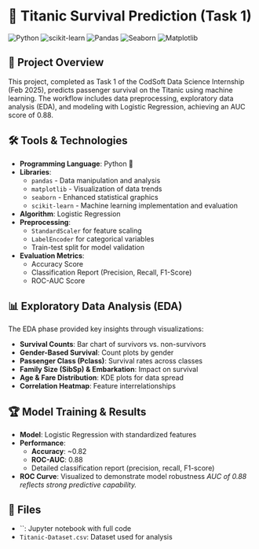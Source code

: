 # 🚢 Titanic Survival Prediction (Task 1)

![Python](https://img.shields.io/badge/Python-3776AB?style=for-the-badge&logo=python&logoColor=white)
![scikit-learn](https://img.shields.io/badge/scikit--learn-%23F7931E.svg?&style=for-the-badge&logo=scikit-learn&logoColor=white)
![Pandas](https://img.shields.io/badge/Pandas-150458?style=for-the-badge&logo=pandas&logoColor=white)
![Seaborn](https://img.shields.io/badge/Seaborn-4B8BBE?style=for-the-badge&logo=python&logoColor=white)
![Matplotlib](https://img.shields.io/badge/Matplotlib-11557C?style=for-the-badge&logo=matplotlib&logoColor=white)

## 📌 Project Overview
This project, completed as Task 1 of the CodSoft Data Science Internship (Feb 2025), predicts passenger survival on the Titanic using machine learning. The workflow includes data preprocessing, exploratory data analysis (EDA), and modeling with Logistic Regression, achieving an AUC score of 0.88.

## 🛠️ Tools & Technologies
- **Programming Language**: Python 🐍
- **Libraries**:
  - `pandas` - Data manipulation and analysis
  - `matplotlib` - Visualization of data trends
  - `seaborn` - Enhanced statistical graphics
  - `scikit-learn` - Machine learning implementation and evaluation
- **Algorithm**: Logistic Regression
- **Preprocessing**:
  - `StandardScaler` for feature scaling
  - `LabelEncoder` for categorical variables
  - Train-test split for model validation
- **Evaluation Metrics**:
  - Accuracy Score
  - Classification Report (Precision, Recall, F1-Score)
  - ROC-AUC Score

## 📊 Exploratory Data Analysis (EDA)
The EDA phase provided key insights through visualizations:
- **Survival Counts**: Bar chart of survivors vs. non-survivors
- **Gender-Based Survival**: Count plots by gender
- **Passenger Class (Pclass)**: Survival rates across classes
- **Family Size (SibSp) & Embarkation**: Impact on survival
- **Age & Fare Distribution**: KDE plots for data spread
- **Correlation Heatmap**: Feature interrelationships

## 🏆 Model Training & Results
- **Model**: Logistic Regression with standardized features
- **Performance**:
  - **Accuracy**: ~0.82
  - **ROC-AUC**: 0.88
  - Detailed classification report (precision, recall, F1-score)
- **ROC Curve**: Visualized to demonstrate model robustness
*AUC of 0.88 reflects strong predictive capability.*

## 📁 Files
- ``: Jupyter notebook with full code
- `Titanic-Dataset.csv`: Dataset used for analysis

